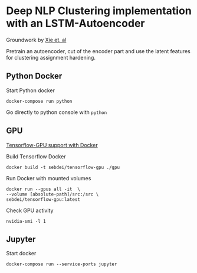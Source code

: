 Deep NLP Clustering implementation with an LSTM-Autoencoder
===============
Groundwork by [Xie et. al](https://arxiv.org/abs/1511.06335)

Pretrain an autoencoder, cut of the encoder part and use the latent features for clustering assignment hardening.

Python Docker 
------------
Start Python docker


```
docker-compose run python
```

Go directly to python console with `python`


GPU
---------
[Tensorflow-GPU support with Docker](https://www.tensorflow.org/install/docker)

Build Tensorflow Docker 

```
docker build -t sebdei/tensorflow-gpu ./gpu
```

Run Docker with mounted volumes

```
docker run --gpus all -it  \
--volume [absolute-path]/src:/src \
sebdei/tensorflow-gpu:latest
```

Check GPU activity
```
nvidia-smi -l 1
```

Jupyter
--------
Start docker


```
docker-compose run --service-ports jupyter
```



